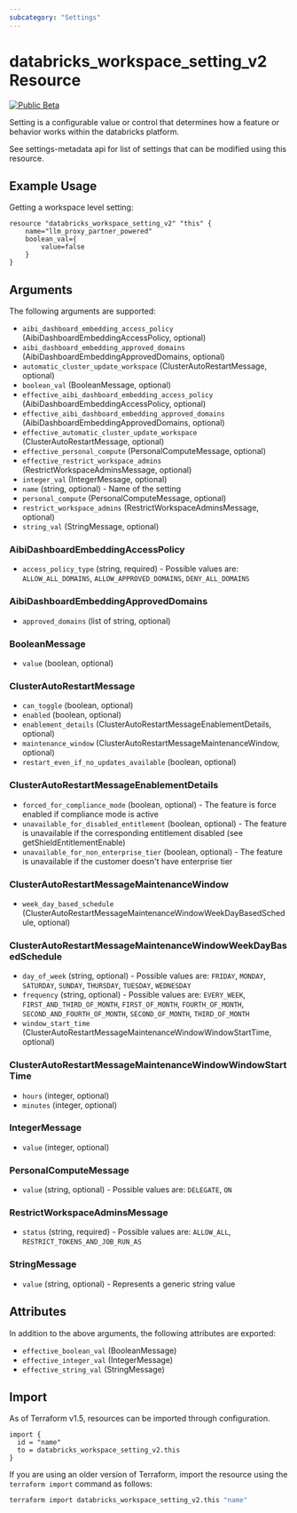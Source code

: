 ```yaml
---
subcategory: "Settings"
---
```

# databricks_workspace_setting_v2 Resource
[![Public Beta](https://img.shields.io/badge/Release_Stage-Public_Beta-orange)](https://docs.databricks.com/aws/en/release-notes/release-types)

Setting is a configurable value or control that determines how a feature or behavior works within the databricks platform.

[//]: # (todo: add public link to metadata api after production doc link available)
See settings-metadata api for list of settings that can be modified using this resource. 

## Example Usage
Getting a workspace level setting:

```hcl
resource "databricks_workspace_setting_v2" "this" {
    name="llm_proxy_partner_powered"
    boolean_val={
        value=false
    }
}
```

## Arguments
The following arguments are supported:
* `aibi_dashboard_embedding_access_policy` (AibiDashboardEmbeddingAccessPolicy, optional)
* `aibi_dashboard_embedding_approved_domains` (AibiDashboardEmbeddingApprovedDomains, optional)
* `automatic_cluster_update_workspace` (ClusterAutoRestartMessage, optional)
* `boolean_val` (BooleanMessage, optional)
* `effective_aibi_dashboard_embedding_access_policy` (AibiDashboardEmbeddingAccessPolicy, optional)
* `effective_aibi_dashboard_embedding_approved_domains` (AibiDashboardEmbeddingApprovedDomains, optional)
* `effective_automatic_cluster_update_workspace` (ClusterAutoRestartMessage, optional)
* `effective_personal_compute` (PersonalComputeMessage, optional)
* `effective_restrict_workspace_admins` (RestrictWorkspaceAdminsMessage, optional)
* `integer_val` (IntegerMessage, optional)
* `name` (string, optional) - Name of the setting
* `personal_compute` (PersonalComputeMessage, optional)
* `restrict_workspace_admins` (RestrictWorkspaceAdminsMessage, optional)
* `string_val` (StringMessage, optional)

### AibiDashboardEmbeddingAccessPolicy
* `access_policy_type` (string, required) - Possible values are: `ALLOW_ALL_DOMAINS`, `ALLOW_APPROVED_DOMAINS`, `DENY_ALL_DOMAINS`

### AibiDashboardEmbeddingApprovedDomains
* `approved_domains` (list of string, optional)

### BooleanMessage
* `value` (boolean, optional)

### ClusterAutoRestartMessage
* `can_toggle` (boolean, optional)
* `enabled` (boolean, optional)
* `enablement_details` (ClusterAutoRestartMessageEnablementDetails, optional)
* `maintenance_window` (ClusterAutoRestartMessageMaintenanceWindow, optional)
* `restart_even_if_no_updates_available` (boolean, optional)

### ClusterAutoRestartMessageEnablementDetails
* `forced_for_compliance_mode` (boolean, optional) - The feature is force enabled if compliance mode is active
* `unavailable_for_disabled_entitlement` (boolean, optional) - The feature is unavailable if the corresponding entitlement disabled (see getShieldEntitlementEnable)
* `unavailable_for_non_enterprise_tier` (boolean, optional) - The feature is unavailable if the customer doesn't have enterprise tier

### ClusterAutoRestartMessageMaintenanceWindow
* `week_day_based_schedule` (ClusterAutoRestartMessageMaintenanceWindowWeekDayBasedSchedule, optional)

### ClusterAutoRestartMessageMaintenanceWindowWeekDayBasedSchedule
* `day_of_week` (string, optional) - Possible values are: `FRIDAY`, `MONDAY`, `SATURDAY`, `SUNDAY`, `THURSDAY`, `TUESDAY`, `WEDNESDAY`
* `frequency` (string, optional) - Possible values are: `EVERY_WEEK`, `FIRST_AND_THIRD_OF_MONTH`, `FIRST_OF_MONTH`, `FOURTH_OF_MONTH`, `SECOND_AND_FOURTH_OF_MONTH`, `SECOND_OF_MONTH`, `THIRD_OF_MONTH`
* `window_start_time` (ClusterAutoRestartMessageMaintenanceWindowWindowStartTime, optional)

### ClusterAutoRestartMessageMaintenanceWindowWindowStartTime
* `hours` (integer, optional)
* `minutes` (integer, optional)

### IntegerMessage
* `value` (integer, optional)

### PersonalComputeMessage
* `value` (string, optional) - Possible values are: `DELEGATE`, `ON`

### RestrictWorkspaceAdminsMessage
* `status` (string, required) - Possible values are: `ALLOW_ALL`, `RESTRICT_TOKENS_AND_JOB_RUN_AS`

### StringMessage
* `value` (string, optional) - Represents a generic string value

## Attributes
In addition to the above arguments, the following attributes are exported:
* `effective_boolean_val` (BooleanMessage)
* `effective_integer_val` (IntegerMessage)
* `effective_string_val` (StringMessage)

## Import
As of Terraform v1.5, resources can be imported through configuration.
```hcl
import {
  id = "name"
  to = databricks_workspace_setting_v2.this
}
```

If you are using an older version of Terraform, import the resource using the `terraform import` command as follows:
```sh
terraform import databricks_workspace_setting_v2.this "name"
```